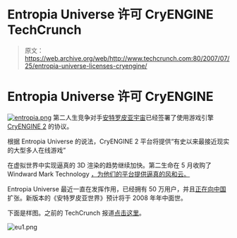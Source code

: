 # Entropia Universe 许可 CryENGINE TechCrunch

> 原文：<https://web.archive.org/web/http://www.techcrunch.com:80/2007/07/25/entropia-universe-licenses-cryengine/>

# Entropia Universe 许可 CryENGINE

[![entropia.png](img/7fba3576c73bc8900e990b25d6d473db.png)](https://web.archive.org/web/20220926104848/http://www.entropiauniverse.com/) 第二人生竞争对手[安特罗皮亚宇宙](https://web.archive.org/web/20220926104848/http://www.entropiauniverse.com/)已经签署了使用游戏引擎 [CryENGINE 2](https://web.archive.org/web/20220926104848/http://www.crytek.com/technology/index.php?sx=eng2) 的协议。

根据 Entropia Universe 的说法，CryENGINE 2 平台将提供“有史以来最接近现实的大型多人在线游戏”

在虚拟世界中实现逼真的 3D 渲染的趋势继续加快。第二生命在 5 月收购了 Windward Mark Technology [，为他们的平台提供逼真的风和云。](https://web.archive.org/web/20220926104848/http://www.beta.techcrunch.com/2007/05/21/better-clouds-wind-coming-to-second-life/)

Entropia Universe 最近一直在发挥作用，已经拥有 50 万用户，并且[正在向中国](https://web.archive.org/web/20220926104848/http://www.beta.techcrunch.com/2007/05/30/entropias-virtual-world-comes-to-china/)扩张。新版本的《安特罗皮亚世界》预计将于 2008 年年中面世。

下面是样图。之前的 TechCrunch 报道[点击这里](https://web.archive.org/web/20220926104848/http://www.beta.techcrunch.com/tag/entropia-universe)。

![eu1.png](img/a121ae8364076d89ca7e4a4f117375d3.png)